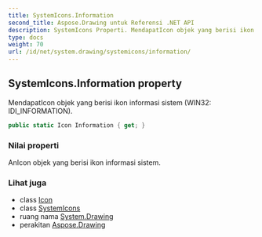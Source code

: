 ```yaml
---
title: SystemIcons.Information
second_title: Aspose.Drawing untuk Referensi .NET API
description: SystemIcons Properti. MendapatIcon objek yang berisi ikon informasi sistem WIN32 IDI_INFORMATION.
type: docs
weight: 70
url: /id/net/system.drawing/systemicons/information/
---
```

## SystemIcons.Information property

MendapatIcon objek yang berisi ikon informasi sistem (WIN32: IDI_INFORMATION).

```csharp
public static Icon Information { get; }
```

### Nilai properti

AnIcon objek yang berisi ikon informasi sistem.

### Lihat juga

* class [Icon](../../icon/)
* class [SystemIcons](../)
* ruang nama [System.Drawing](../../systemicons/)
* perakitan [Aspose.Drawing](../../../)


